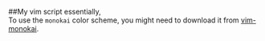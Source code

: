 ##My vim script essentially, 
<br>
To use the `monokai` color scheme, you might need to download it from [vim-monokai](https://github.com/sickill/vim-monokai).
